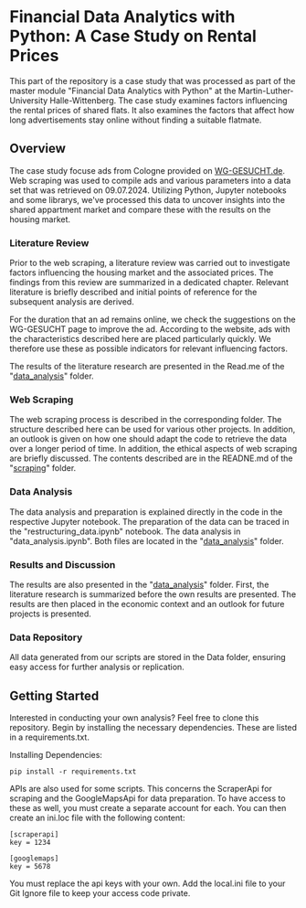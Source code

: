 # Financial Data Analytics with Python: A Case Study on Rental Prices

This part of the repository is a case study that was processed as part of the master module "Financial Data Analytics with Python" at the Martin-Luther-University Halle-Wittenberg. The case study examines factors influencing the rental prices of shared flats. It also examines the factors that affect how long advertisements stay online without finding a suitable flatmate.

## Overview

The case study focuse ads from Cologne provided on [WG-GESUCHT.de](https://www.wg-gesucht.de/).  Web scraping was used to compile ads and various parameters into a data set that was retrieved on 09.07.2024.  Utilizing Python, Jupyter notebooks and some librarys, we've processed this data to uncover insights into the shared appartment market and compare these with the results on the housing market.


### Literature Review

Prior to the web scraping, a literature review was carried out to investigate factors influencing the housing market and the associated prices. The findings from this review are summarized in a dedicated chapter. Relevant literature is briefly described and initial points of reference for the subsequent analysis are derived.

For the duration that an ad remains online, we check the suggestions on the WG-GESUCHT page to improve the ad. According to the website, ads with the characteristics described here are placed particularly quickly. We therefore use these as possible indicators for relevant influencing factors. 

The results of the literature research are presented in the Read.me of the "[data_analysis](/appartment_analysis/data_analysis)" folder.

### Web Scraping

The web scraping process is described in the corresponding folder. The structure described here can be used for various other projects. In addition, an outlook is given on how one should adapt the code to retrieve the data over a longer period of time. In addition, the ethical aspects of web scraping are briefly discussed.
The contents described are in the READNE.md of the "[scraping](/appartment_analysis/scraping)" folder.

### Data Analysis

The data analysis and preparation is explained directly in the code in the respective Jupyter notebook. 
The preparation of the data can be traced in the "restructuring_data.ipynb" notebook. The data analysis in "data_analysis.ipynb". Both files are located in the "[data_analysis](/appartment_analysis/data_analysis)" folder.

### Results and Discussion

The results are also presented in the "[data_analysis](/appartment_analysis/data_analysis)" folder. First, the literature research is summarized before the own results are presented. The results are then placed in the economic context and an outlook for future projects is presented.

### Data Repository

All data generated from our scripts are stored in the Data folder, ensuring easy access for further analysis or replication.

## Getting Started
Interested in conducting your own analysis? Feel free to clone this repository. Begin by installing the necessary dependencies. These are listed in a requirements.txt.

Installing Dependencies:

`pip install -r requirements.txt`

APIs are also used for some scripts. This concerns the ScraperApi for scraping and the GoogleMapsApi for data preparation. To have access to these as well, you must create a separate account for each. You can then create an ini.loc file with the following content: 

```
[scraperapi]
key = 1234

[googlemaps]
key = 5678
```

You must replace the api keys with your own. Add the local.ini file to your Git Ignore file to keep your access code private.